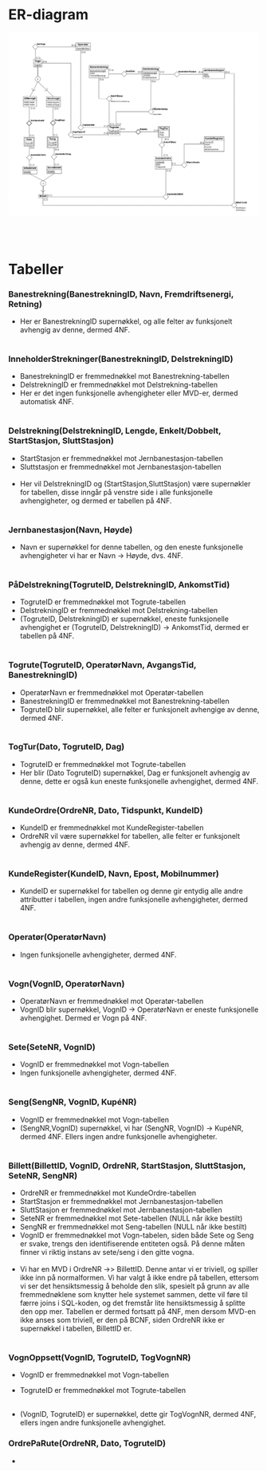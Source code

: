 # ER-diagram

![](ER.png)


<br/><br/>
# Tabeller

### __Banestrekning__(BanestrekningID, Navn, Fremdriftsenergi, Retning)
- Her er BanestrekningID supernøkkel, og alle felter av funksjonelt avhengig av denne, dermed 4NF.
<br/><br/>

### __InneholderStrekninger__(BanestrekningID, DelstrekningID)
- BanestrekningID er fremmednøkkel mot Banestrekning-tabellen
- DelstrekningID er fremmednøkkel mot Delstrekning-tabellen
- Her er det ingen funksjonelle avhengigheter eller MVD-er, dermed automatisk 4NF.
<br/><br/>

### __Delstrekning__(DelstrekningID, Lengde, Enkelt/Dobbelt, StartStasjon, SluttStasjon)
- StartStasjon er fremmednøkkel mot Jernbanestasjon-tabellen
- Sluttstasjon er fremmednøkkel mot Jernbanestasjon-tabellen
<br/><br/>
- Her vil DelstrekningID og (StartStasjon,SluttStasjon) være supernøkler for tabellen, disse inngår på venstre side i alle funksjonelle avhengigheter, og dermed er tabellen på 4NF.
<br/><br/>

### __Jernbanestasjon__(Navn, Høyde)
- Navn er supernøkkel for denne tabellen, og den eneste funksjonelle avhengigheter vi har er 
Navn -> Høyde, dvs. 4NF.
<br/><br/>

### __PåDelstrekning__(TogruteID, DelstrekningID, AnkomstTid)
- TogruteID er fremmednøkkel mot Togrute-tabellen
- DelstrekningID er fremmednøkkel mot Delstrekning-tabellen
- (TogruteID, DelstrekningID) er supernøkkel, eneste funksjonelle avhengighet er (TogruteID, DelstrekningID) -> AnkomstTid, dermed er tabellen på 4NF. 
<br/><br/>

### __Togrute__(TogruteID, OperatørNavn, AvgangsTid, BanestrekningID) 
- OperatørNavn er fremmednøkkel mot Operatør-tabellen
- BanestrekningID er fremmednøkkel mot Banestrekning-tabellen
- TogruteID blir supernøkkel, alle felter er funksjonelt avhengige av denne, dermed 4NF.
<br/><br/>

### __TogTur__(Dato, TogruteID, Dag)
- TogruteID er fremmednøkkel mot Togrute-tabellen
- Her blir (Dato TogruteID) supernøkkel, Dag er funksjonelt avhengig av denne, dette er også kun eneste funksjonelle avhengighet, dermed 4NF.
<br/><br/>

### __KundeOrdre__(OrdreNR, Dato, Tidspunkt, KundeID)
- KundeID er fremmednøkkel mot KundeRegister-tabellen
- OrdreNR vil være supernøkkel for tabellen, alle felter er funksjonelt avhengig av denne, dermed 4NF. 
<br/><br/>

### __KundeRegister__(KundeID, Navn, Epost, Mobilnummer)
- KundeID er supernøkkel for tabellen og denne gir entydig alle andre attributter i tabellen, ingen andre funksjonelle avhengigheter, dermed 4NF.
<br/><br/>

### __Operatør__(OperatørNavn)
- Ingen funksjonelle avhengigheter, dermed 4NF.
<br/><br/>

### __Vogn__(VognID, OperatørNavn)
- OperatørNavn er fremmednøkkel mot Operatør-tabellen
- VognID blir supernøkkel, VognID -> OperatørNavn er eneste funksjonelle avhengighet. Dermed er Vogn på 4NF. 
<br/><br/>

### __Sete__(SeteNR, VognID)
- VognID er fremmednøkkel mot Vogn-tabellen
- Ingen funksjonelle avhengigheter, dermed 4NF.
<br/><br/>

### __Seng__(SengNR, VognID, KupéNR) 
- VognID er fremmednøkkel mot Vogn-tabellen
- (SengNR,VognID) supernøkkel, vi har (SengNR, VognID) -> KupéNR, dermed 4NF. Ellers ingen andre funksjonelle avhengigheter.
<br/><br/>

### __Billett__(BillettID, VognID, OrdreNR, StartStasjon, SluttStasjon, SeteNR, SengNR)
- OrdreNR er fremmednøkkel mot KundeOrdre-tabellen
- StartStasjon er fremmednøkkel mot Jernbanestasjon-tabellen
- SluttStasjon er fremmednøkkel mot Jernbanestasjon-tabellen
- SeteNR er fremmednøkkel mot Sete-tabellen (NULL når ikke bestilt)
- SengNR er fremmednøkkel mot Seng-tabellen (NULL når ikke bestilt)
- VognID er fremmednøkkel mot Vogn-tabelen, siden både Sete og Seng er svake, trengs den identifiserende entiteten også. På denne måten finner vi riktig instans av sete/seng i den gitte vogna.
<br/><br/>
- Vi har en MVD i OrdreNR ->> BillettID. Denne antar vi er triviell, og spiller ikke inn på normalformen. Vi har valgt å ikke endre på tabellen, ettersom vi ser det hensiktsmessig å beholde den slik, spesielt på grunn av alle fremmednøklene som knytter hele systemet sammen, dette vil føre til færre joins i SQL-koden, og det fremstår lite hensiktsmessig å splitte den opp mer.
Tabellen er dermed fortsatt på 4NF, men dersom MVD-en ikke anses som triviell, er den på BCNF, siden OrdreNR ikke er supernøkkel i tabellen, BillettID er.
<br/><br/>

### __VognOppsett__(VognID, TogruteID, TogVognNR)
- VognID er fremmednøkkel mot Vogn-tabellen
- TogruteID er fremmednøkkel mot Togrute-tabellen
<br/><br/>

- (VognID, TogruteID) er supernøkkel, dette gir TogVognNR, dermed 4NF, ellers ingen andre funksjonelle avhengighet.

### __OrdrePaRute__(OrdreNR, Dato, TogruteID)
- 
<br/><br/>
